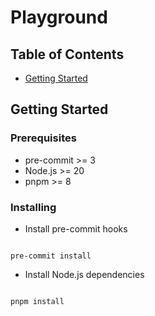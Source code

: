 # Playground

## Table of Contents

[//]: # (+ [About]&#40;#about&#41;)

+ [Getting Started](#getting_started)

[//]: # (+ [Usage]&#40;#usage&#41;)

[//]: # (+ [Contributing]&#40;../CONTRIBUTING.md&#41;)

[//]: # (## About <a name = "about"></a>)

[//]: # ()

[//]: # (Write about 1-2 paragraphs describing the purpose of your project.)

## Getting Started <a name = "getting_started"></a>

[//]: # (These instructions will get you a copy of the project up and running on your local machine for)

[//]: # (development and testing purposes. See [deployment]&#40;#deployment&#41; for notes on how to deploy the)

[//]: # (project on a live system.)

### Prerequisites

- pre-commit >= 3
- Node.js >= 20
- pnpm >= 8

### Installing

- Install pre-commit hooks

```

pre-commit install

```

- Install Node.js dependencies

```

pnpm install

```

[//]: # (## Usage <a name = "usage"></a>)

[//]: # ()

[//]: # (Add notes about how to use the system.)
